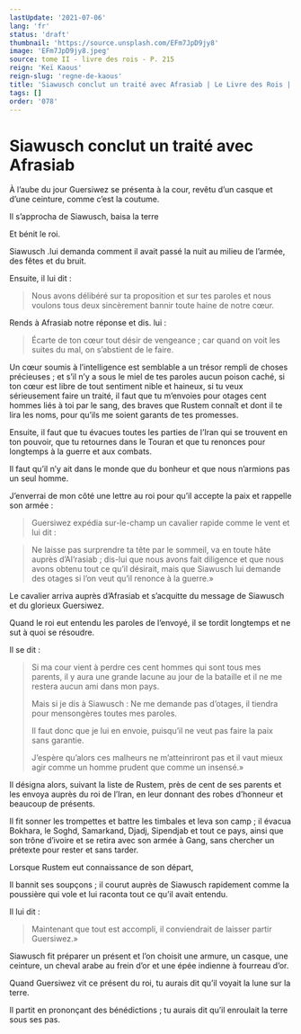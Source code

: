 ```yaml
---
lastUpdate: '2021-07-06'
lang: 'fr'
status: 'draft'
thumbnail: 'https://source.unsplash.com/EFm7JpD9jy8'
image: 'EFm7JpD9jy8.jpeg'
source: tome II - livre des rois - P. 215
reign: 'Keï Kaous'
reign-slug: 'regne-de-kaous'
title: 'Siawusch conclut un traité avec Afrasiab | Le Livre des Rois | Shâhnâmeh'
tags: []
order: '078'
---
```


<!-- LTeX: language=fr -->

# Siawusch conclut un traité avec Afrasiab

À l’aube du jour Guersiwez se présenta à la cour, revêtu d’un casque et d’une ceinture, comme c’est la coutume.

Il s’approcha de Siawusch, baisa la terre

Et bénit le roi.

Siawusch .lui demanda comment il avait passé la nuit au milieu de l’armée, des fêtes et du bruit.

Ensuite, il lui dit :

> Nous avons délibéré sur ta proposition et sur tes paroles et nous voulons tous deux sincèrement bannir toute haine de notre cœur.

Rends à Afrasiab notre réponse et dis. lui :

> Écarte de ton cœur tout désir de vengeance ; car quand on voit les suites du mal, on s’abstient de le faire.

Un cœur soumis à l’intelligence est semblable a un trésor rempli de choses précieuses ; et s’il n’y a sous le miel de tes paroles aucun poison caché, si ton cœur est libre de tout sentiment nible et haineux, si tu veux sérieusement faire un traité, il faut que tu m’envoies pour otages cent hommes liés à toi par le sang, des braves que Rustem connaît et dont il te lira les noms, pour qu’ils me soient garants de tes promesses.

Ensuite, il faut que tu évacues toutes les parties de l’Iran qui se trouvent en ton pouvoir, que tu retournes dans le Touran et que tu renonces pour longtemps à la guerre et aux combats.

Il faut qu’il n’y ait dans le monde que du bonheur et que nous n’armions pas un seul homme.

J’enverrai de mon côté une lettre au roi pour qu’il accepte la paix et rappelle son armée :

> Guersiwez expédia sur-le-champ un cavalier rapide comme le vent et lui dit :

> Ne laisse pas surprendre ta tête par le sommeil, va en toute hâte auprès d’AI’rasiab ; dis-lui que nous avons fait diligence et que nous avons obtenu tout ce qu’il désirait, mais que Siawusch lui demande des otages si l’on veut qu’il renonce à la guerre.»

Le cavalier arriva auprès d’Afrasiab et s’acquitte du message de Siawusch et du glorieux Guersiwez.

Quand le roi eut entendu les paroles de l’envoyé, il se tordit longtemps et ne sut à quoi se résoudre.

Il se dit :

> Si ma cour vient à perdre ces cent hommes qui sont tous mes parents, il y aura une grande lacune au jour de la bataille et il ne me restera aucun ami dans mon pays.
>
> Mais si je dis à Siawusch : Ne me demande pas d’otages, il tiendra pour mensongères toutes mes paroles.
>
> Il faut donc que je lui en envoie, puisqu’il ne veut pas faire la paix sans garantie.
>
> J’espère qu’alors ces malheurs ne m’atteinriront pas et il vaut mieux agir comme un homme prudent que comme un insensé.»

Il désigna alors, suivant la liste de Rustem, près de cent de ses parents et les envoya auprès du roi de l’Iran, en leur donnant des robes d’honneur et beaucoup de présents.

Il fit sonner les trompettes et battre les timbales et leva son camp ; il évacua Bokhara, le Soghd, Samarkand, Djadj, Sipendjab et tout ce pays, ainsi que son trône d’ivoire et se retira avec son armée à Gang, sans chercher un prétexte pour rester et sans tarder.

Lorsque Rustem eut connaissance de son départ,

Il bannit ses soupçons ; il courut auprès de Siawusch rapidement comme la poussière qui vole et lui raconta tout ce qu’il avait entendu.

Il lui dit :

> Maintenant que tout est accompli, il conviendrait de laisser partir Guersiwez.»

Siawusch fit préparer un présent et l’on choisit une armure, un casque, une ceinture, un cheval arabe au frein d’or et une épée indienne à fourreau d’or.

Quand Guersiwez vit ce présent du roi, tu aurais dit qu’il voyait la lune sur la terre.

Il partit en prononçant des bénédictions ; tu aurais dit qu’il enroulait la terre sous ses pas.
